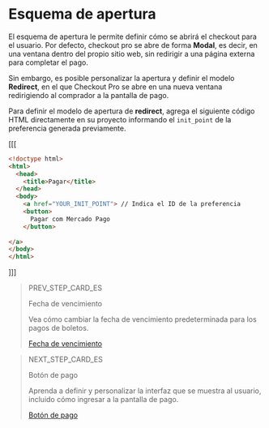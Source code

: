 # Esquema de apertura

El esquema de apertura le permite definir cómo se abrirá el checkout para el usuario. Por defecto, checkout pro se abre de forma **Modal**, es decir, en una ventana dentro del propio sitio web, sin redirigir a una página externa para completar el pago.

Sin embargo, es posible personalizar la apertura y definir el modelo **Redirect**, en el que Checkout Pro se abre en una nueva ventana redirigiendo al comprador a la pantalla de pago.

Para definir el modelo de apertura de **redirect**, agrega el siguiente código HTML directamente en su proyecto informando el `init_point` de la preferencia generada previamente.

[[[
```html
<!doctype html>
<html>
  <head>
    <title>Pagar</title>
  </head>
  <body>
    <a href="YOUR_INIT_POINT"> // Indica el ID de la preferencia
    <button>
      Pagar com Mercado Pago
    </button>
    
</a>
</body>
</html>
```
]]]

> PREV_STEP_CARD_ES
>
> Fecha de vencimiento
>
> Vea cómo cambiar la fecha de vencimiento predeterminada para los pagos de boletos.
>
> [Fecha de vencimiento](/developers/es/docs/checkout-pro/checkout-customization/preferences/expiration-date)

> NEXT_STEP_CARD_ES
>
> Botón de pago 
>
> Aprenda a definir y personalizar la interfaz que se muestra al usuario, incluido cómo ingresar a la pantalla de pago. 
>
> [Botón de pago](/developers/es/docs/checkout-pro/checkout-customization/user-interface/payment-button)